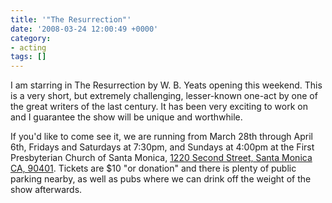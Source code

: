 ```yaml
---
title: '"The Resurrection"'
date: '2008-03-24 12:00:49 +0000'
category:
- acting
tags: []
---
```

I am starring in The Resurrection by W. B. Yeats opening this weekend. This is a
very short, but extremely challenging, lesser-known one-act by one of the great
writers of the last century. It has been very exciting to work on and I
guarantee the show will be unique and worthwhile.

If you'd like to come see it, we are running from March 28th through April 6th,
Fridays and Saturdays at 7:30pm, and Sundays at 4:00pm at the First Presbyterian
Church of Santa Monica, [1220 Second Street, Santa Monica CA,
90401](http://maps.google.com/maps?q=1220+Second+Street,+Santa+Monica+CA,+90401&amp;um=1&amp;ie=UTF-8&amp;sa=N&amp;tab=wl).
Tickets are $10 "or donation" and there is plenty of public parking nearby, as
well as pubs where we can drink off the weight of the show afterwards.
